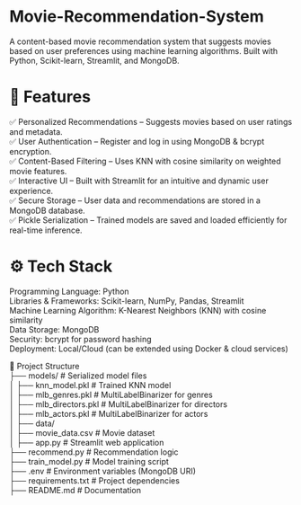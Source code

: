 # Movie-Recommendation-System
A content-based movie recommendation system that suggests movies based on user preferences using machine learning algorithms. Built with Python, Scikit-learn, Streamlit, and MongoDB.

# 🚀 Features
✅ Personalized Recommendations – Suggests movies based on user ratings and metadata. <br> ✅ User Authentication – Register and log in using MongoDB & bcrypt encryption.  <br> ✅ Content-Based Filtering – Uses KNN with cosine similarity on weighted movie features.  <br> ✅ Interactive UI – Built with Streamlit for an intuitive and dynamic user experience.  <br> ✅ Secure Storage – User data and recommendations are stored in a MongoDB database.  <br> ✅ Pickle Serialization – Trained models are saved and loaded efficiently for real-time inference.


# ⚙️ Tech Stack
Programming Language: Python <br> Libraries & Frameworks: Scikit-learn, NumPy, Pandas, Streamlit <br> Machine Learning Algorithm: K-Nearest Neighbors (KNN) with cosine similarity <br> Data Storage: MongoDB <br> Security: bcrypt for password hashing <br> Deployment: Local/Cloud (can be extended using Docker & cloud services)


📂 Project Structure <br>
├── models/ # Serialized model files <br>
│   ├── knn_model.pkl         # Trained KNN model <br>
│   ├── mlb_genres.pkl        # MultiLabelBinarizer for genres <br>
│   ├── mlb_directors.pkl     # MultiLabelBinarizer for directors <br>
│   ├── mlb_actors.pkl        # MultiLabelBinarizer for actors <br>
│
├── data/ <br>
│   ├── movie_data.csv        # Movie dataset <br>
│
├── app.py                    # Streamlit web application <br>
├── recommend.py              # Recommendation logic <br>
├── train_model.py            # Model training script <br>
├── .env                      # Environment variables (MongoDB URI) <br>
├── requirements.txt          # Project dependencies <br>
├── README.md                 # Documentation <br>

